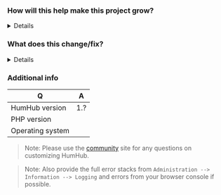 ### How will this help make this project grow?
<details> </details>

### What does this change/fix?
<details> </details>

### Additional info

| Q                | A
| ---------------- | ---
| HumHub version   | 1.?
| PHP version      | 
| Operating system |

> Note: Please use the [community](https://community.humhub.com) site for any questions on customizing HumHub.

> Note: Also provide the full error stacks from `Administration --> Information --> Logging` and errors from your browser console if possible.
